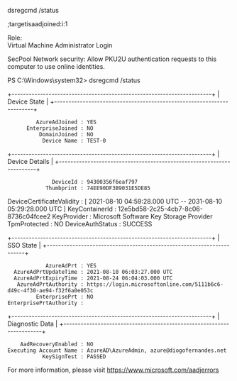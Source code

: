 
dsregcmd /status

;targetisaadjoined:i:1

Role: 	
Virtual Machine Administrator Login 

SecPool
Network security: Allow PKU2U authentication requests to this computer to use online identities.

PS C:\Windows\system32> dsregcmd /status

+----------------------------------------------------------------------+
| Device State                                                         |
+----------------------------------------------------------------------+

             AzureAdJoined : YES
          EnterpriseJoined : NO
              DomainJoined : NO
               Device Name : TEST-0

+----------------------------------------------------------------------+
| Device Details                                                       |
+----------------------------------------------------------------------+

                  DeviceId : 94300356f6eaf797
                Thumbprint : 74EE90DF3B9031E5DE85
 DeviceCertificateValidity : [ 2021-08-10 04:59:28.000 UTC -- 2031-08-10 05:29:28.000 UTC ]
            KeyContainerId : 12e5bd58-2c25-4cb7-8c06-8736c04fcee2
               KeyProvider : Microsoft Software Key Storage Provider
              TpmProtected : NO
          DeviceAuthStatus : SUCCESS

+----------------------------------------------------------------------+
| SSO State                                                            |
+----------------------------------------------------------------------+

                AzureAdPrt : YES
      AzureAdPrtUpdateTime : 2021-08-10 06:03:27.000 UTC
      AzureAdPrtExpiryTime : 2021-08-24 06:04:03.000 UTC
       AzureAdPrtAuthority : https://login.microsoftonline.com/5111b6c6-d49c-4f30-ae94-f32f6a0e053c
             EnterprisePrt : NO
    EnterprisePrtAuthority :

+----------------------------------------------------------------------+
| Diagnostic Data                                                      |
+----------------------------------------------------------------------+

        AadRecoveryEnabled : NO
    Executing Account Name : AzureAD\AzureAdmin, azure@diogofernandes.net
               KeySignTest : PASSED


For more information, please visit https://www.microsoft.com/aadjerrors